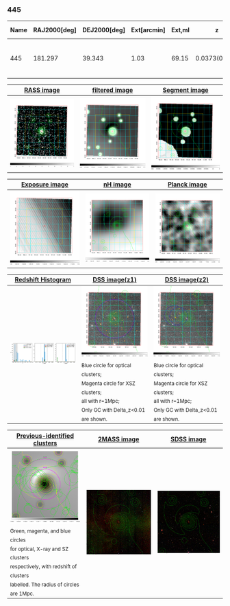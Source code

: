 <div STYLE="page-break-after: always;"></div>

### 445

|Name|RAJ2000[deg]|DEJ2000[deg] |Ext[arcmin]| Ext,ml | z | z_src| C|GC(XSZ,Delta_z<0.01)| GC(OPT,Delta_z<0.01)|GC| R_sig[arcmin] | R500[arcmin] | R500[Mpc]| CRsig[c/s] | CR500[c/s] |L500[1E44 erg/s]|F500[1E-12 erg/s/cm^2]| M500[1E14 Msun]|Tx[keV]|Cnt_sig|Beta|Rc[arcmin]|Comment|Alias|
|---|---|---|---|---|---|------|---|--------|---------|----------|---|---|---|---|---|---|---|---|---|---|---|---|---|---|
|445| 181.297| 39.343| 1.03| 69.15| 0.0373(0.005)| z1, z_xsz| B| MCXC| N| C, F20, MCXC, N, SPI, W| 9.288| 16.913| 0.751| 0.504(0.043)| 0.583(0.050)| 0.332(0.018)| 10.292(0.549)| 1.25(0.03)| 2.49(0.04)| 210.5| 0.855(-0.099+0.093)| 2.941(-0.525+0.443)| -| k034|

|[RASS image](../image/445/445_img.pdf)|[filtered image](../image/445/445_fil.pdf)|[Segment image](../image/445/445_seg.pdf)|
|-------------------|--------------------|-------------------|
| <img src="../image/445/445_img.png" width="300">  | <img src="../image/445/445_fil.png" width="300">   | <img src="../image/445/445_seg.png" width="300">  |

|[Exposure image](../image/445/445_mex.pdf)| [nH image](../image/445/445_nh.pdf)| [Planck image](../image/445/445_p.pdf)|
|-------------------|--------------------|-------------------|
|<img src="../image/445/445_mex.png" width="300">   | <img src="../image/445/445_nh.png" width="300">    | <img src="../image/445/445_p.png" width="300"> |

|[Redshift Histogram](../image/445/445_zg.pdf) | [DSS image(z1)](../image/445/445_dss_z1.pdf)      |  [DSS image(z2)](../image/445/445_dss_z2.pdf)    |
|-------------------|--------------------|-------------------|
|<img src="../image/445/445_zg.png" width="300"> |<img src="../image/445/445_dss_z1.png" width="300"> <sub><br>Blue circle for optical clusters; <br>Magenta circle for XSZ clusters; <br>all with r=1Mpc; <br>Only GC with Delta_z<0.01 are shown. </sub>| <img src="../image/445/445_dss_z2.png" width="300"><sub><br>Blue circle for optical clusters; <br>Magenta circle for XSZ clusters; <br>all with r=1Mpc; <br>Only GC with Delta_z<0.01 are shown. </sub> |

|[Previous-identified clusters](../image/445/445_gc.pdf) | [2MASS image](../image/445/445_2mass.pdf)      |[SDSS image](../image/445/445_sdss.pdf)   |
|-------------------|-------------------|-------------------|
|<img src=../image/445/445_gc.png width="300"> <br><sub>Green, magenta, and blue circles <br>for optical, X-ray and SZ clusters <br>respectively, with redshift of clusters <br>labelled. The radius of circles <br>are 1Mpc.</sub>|<img src="../image/445/445_2mass.png" width="300">  | <img src="../image/445/445_sdss.png" width="300">  |




